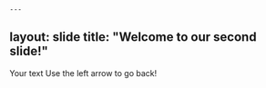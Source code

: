     ---
layout: slide
title: "Welcome to our second slide!"
---
Your text
Use the left arrow to go back!